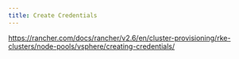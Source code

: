 ```yaml
---
title: Create Credentials
---
```


https://rancher.com/docs/rancher/v2.6/en/cluster-provisioning/rke-clusters/node-pools/vsphere/creating-credentials/